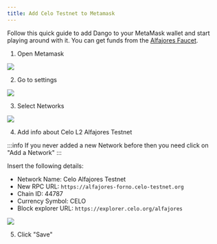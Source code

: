 ```yaml
---
title: Add Celo Testnet to Metamask
---
```


Follow this quick guide to add Dango to your MetaMask wallet and start playing around with it. You can get funds from the [Alfajores Faucet](https://faucet.celo.org).

1. Open Metamask

![](/img/build/add-celo-testnet-to-metamask/1.png)

2. Go to settings

![](/img/build/add-celo-testnet-to-metamask/2.png)

3. Select Networks

![](/img/build/add-celo-testnet-to-metamask/3.png)

4. Add info about Celo L2 Alfajores Testnet

:::info
If you never added a new Network before then you need click on "Add a Network"
:::

Insert the following details:

- Network Name: Celo Alfajores Testnet
- New RPC URL: `https://alfajores-forno.celo-testnet.org`
- Chain ID: 44787
- Currency Symbol: CELO
- Block explorer URL: `https://explorer.celo.org/alfajores`

![](/img/build/add-celo-testnet-to-metamask/4.png)

5. Click "Save"
